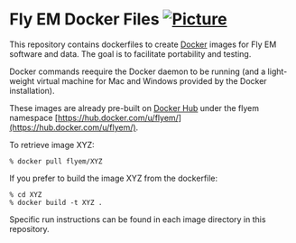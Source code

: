 # Fly EM Docker Files [![Picture](https://raw.github.com/janelia-flyem/janelia-flyem.github.com/master/images/HHMI_Janelia_Color_Alternate_180x40.png)](http://www.janelia.org)

This repository contains dockerfiles to create [Docker](http://www.docker.io) images for Fly EM software and data.  The goal is to facilitate portability and testing.

Docker commands reequire the Docker daemon to be running (and a light-weight virtual machine for Mac and Windows provided by the Docker installation).

These images are already pre-built on [Docker Hub](https://hub.docker.com/) under the flyem namespace [https://hub.docker.com/u/flyem/](https://hub.docker.com/u/flyem/).

To retrieve image XYZ:
    
    % docker pull flyem/XYZ

If you prefer to build the image XYZ from the dockerfile:
   
    % cd XYZ
    % docker build -t XYZ .

Specific run instructions can be found in each image directory in this repository.  
